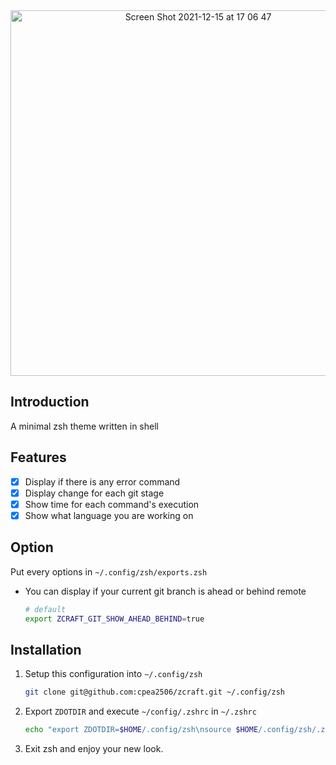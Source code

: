 <div align="center">
<img width="585" alt="Screen Shot 2021-12-15 at 17 06 47" src="https://user-images.githubusercontent.com/42694704/146170391-02ebd6ed-cd76-4124-90aa-198340e16693.png">
</div>

## Introduction
A minimal zsh theme written in shell

## Features
- [x] Display if there is any error command
- [x] Display change for each git stage
- [x] Show time for each command's execution
- [x] Show what language you are working on

## Option
Put every options in `~/.config/zsh/exports.zsh`
- You can display if your current git branch is ahead or behind remote

  ```bash
  # default
  export ZCRAFT_GIT_SHOW_AHEAD_BEHIND=true
  ```

## Installation
1. Setup this configuration into `~/.config/zsh`
      ```bash
      git clone git@github.com:cpea2506/zcraft.git ~/.config/zsh
      ```

2. Export `ZDOTDIR` and execute `~/config/.zshrc` in `~/.zshrc`
    ```bash
    echo "export ZDOTDIR=$HOME/.config/zsh\nsource $HOME/.config/zsh/.zshrc" >> ~/.zshrc
    ```

3. Exit zsh and enjoy your new look.
